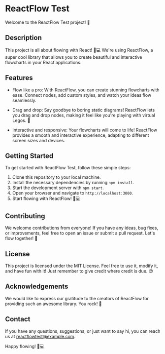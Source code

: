 # ReactFlow Test

Welcome to the ReactFlow Test project! 🚀

## Description

This project is all about flowing with React! 🌊💻 We're using ReactFlow, a super cool library that allows you to create beautiful and interactive flowcharts in your React applications.

## Features

- Flow like a pro: With ReactFlow, you can create stunning flowcharts with ease. Connect nodes, add custom styles, and watch your ideas flow seamlessly.

- Drag and drop: Say goodbye to boring static diagrams! ReactFlow lets you drag and drop nodes, making it feel like you're playing with virtual Legos. 🧱

- Interactive and responsive: Your flowcharts will come to life! ReactFlow provides a smooth and interactive experience, adapting to different screen sizes and devices.

## Getting Started

To get started with ReactFlow Test, follow these simple steps:

1. Clone this repository to your local machine.
2. Install the necessary dependencies by running `npm install`.
3. Start the development server with `npm start`.
4. Open your browser and navigate to `http://localhost:3000`.
5. Start flowing with ReactFlow! 🌊💻

## Contributing

We welcome contributions from everyone! If you have any ideas, bug fixes, or improvements, feel free to open an issue or submit a pull request. Let's flow together! 🤝

## License

This project is licensed under the MIT License. Feel free to use it, modify it, and have fun with it! Just remember to give credit where credit is due. 😉

## Acknowledgements

We would like to express our gratitude to the creators of ReactFlow for providing such an awesome library. You rock! 🎉

## Contact

If you have any questions, suggestions, or just want to say hi, you can reach us at reactflowtest@example.com.

Happy flowing! 🌊💻
